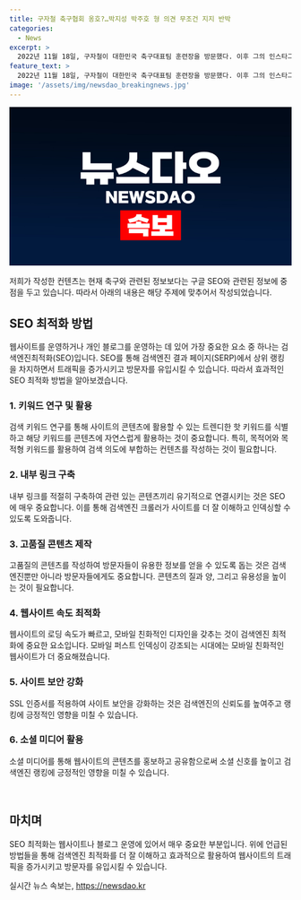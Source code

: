```yaml
---
title: 구자철 축구협회 옹호?…박지성 박주호 형 의견 무조건 지지 반박
categories:
  - News
excerpt: >
  2022년 11월 18일, 구자철이 대한민국 축구대표팀 훈련장을 방문했다. 이후 그의 인스타그램을 통해 대한축구협회를 옹호하고 해명했다. 그는 협회의 변화를 지지하며, 박지성, 박주호 등 전설들과 의견을 공유했다고 전했다. 이에 누리꾼들은 그의 발언에 대한 의문을 제기했고, 축구협회에 대한 비판이 이어졌다. 이에 대한동의청원과 해체 요청 등의 논란이 일고 있다.
feature_text: >
  2022년 11월 18일, 구자철이 대한민국 축구대표팀 훈련장을 방문했다. 이후 그의 인스타그램을 통해 대한축구협회를 옹호하고 해명했다. 그는 협회의 변화를 지지하며, 박지성, 박주호 등 전설들과 의견을 공유했다고 전했다. 이에 누리꾼들은 그의 발언에 대한 의문을 제기했고, 축구협회에 대한 비판이 이어졌다. 이에 대한동의청원과 해체 요청 등의 논란이 일고 있다.
image: '/assets/img/newsdao_breakingnews.jpg'
---
```


<p><img src="/assets/img/newsdao_breakingnews.jpg" alt="flaretime 속보" /></p>

<p>저희가 작성한 컨텐츠는 현재 축구와 관련된 정보보다는 구글 SEO와 관련된 정보에 중점을 두고 있습니다. 따라서 아래의 내용은 해당 주제에 맞추어서 작성되었습니다.</p>

<h2 data-ke-size="size26">SEO 최적화 방법</h2>

<p data-ke-size="size16">웹사이트를 운영하거나 개인 블로그를 운영하는 데 있어 가장 중요한 요소 중 하나는 검색엔진최적화(SEO)입니다. SEO를 통해 검색엔진 결과 페이지(SERP)에서 상위 랭킹을 차지하면서 트래픽을 증가시키고 방문자를 유입시킬 수 있습니다. 따라서 효과적인 SEO 최적화 방법을 알아보겠습니다.</p>

<h3>1. <b>키워드</b> 연구 및 활용</h3>

<p data-ke-size="size16">검색 키워드 연구를 통해 사이트의 콘텐츠에 활용할 수 있는 트렌디한 핫 키워드를 식별하고 해당 키워드를 콘텐츠에 자연스럽게 활용하는 것이 중요합니다. 특히, 목적어와 목적형 키워드를 활용하여 검색 의도에 부합하는 컨텐츠를 작성하는 것이 필요합니다.</p>

<h3>2. <b>내부 링크</b> 구축</h3>

<p data-ke-size="size16">내부 링크를 적절히 구축하여 관련 있는 콘텐츠끼리 유기적으로 연결시키는 것은 SEO에 매우 중요합니다. 이를 통해 검색엔진 크롤러가 사이트를 더 잘 이해하고 인덱싱할 수 있도록 도와줍니다.</p>

<h3>3. <b>고품질 콘텐츠</b> 제작</h3>

<p data-ke-size="size16">고품질의 콘텐츠를 작성하여 방문자들이 유용한 정보를 얻을 수 있도록 돕는 것은 검색엔진뿐만 아니라 방문자들에게도 중요합니다. 콘텐츠의 질과 양, 그리고 유용성을 높이는 것이 필요합니다.</p>

<h3>4. <b>웹사이트 속도</b> 최적화</h3>

<p data-ke-size="size16">웹사이트의 로딩 속도가 빠르고, 모바일 친화적인 디자인을 갖추는 것이 검색엔진 최적화에 중요한 요소입니다. 모바일 퍼스트 인덱싱이 강조되는 시대에는 모바일 친화적인 웹사이트가 더 중요해졌습니다.</p>

<h3>5. <b>사이트 보안</b> 강화</h3>

<p data-ke-size="size16">SSL 인증서를 적용하여 사이트 보안을 강화하는 것은 검색엔진의 신뢰도를 높여주고 랭킹에 긍정적인 영향을 미칠 수 있습니다.</p>

<h3>6. <b>소셜 미디어</b> 활용</h3>

<p data-ke-size="size16">소셜 미디어를 통해 웹사이트의 콘텐츠를 홍보하고 공유함으로써 소셜 신호를 높이고 검색엔진 랭킹에 긍정적인 영향을 미칠 수 있습니다.</p>

<p data-ke-size="size16">&nbsp;</p>

<h2 data-ke-size="size26">마치며</h2>

<p data-ke-size="size16">SEO 최적화는 웹사이트나 블로그 운영에 있어서 매우 중요한 부분입니다. 위에 언급된 방법들을 통해 검색엔진 최적화를 더 잘 이해하고 효과적으로 활용하여 웹사이트의 트래픽을 증가시키고 방문자를 유입시킬 수 있습니다.</p>
실시간 뉴스 속보는, <a href="https://newsdao.kr" rel="dofollow">https://newsdao.kr</a>


